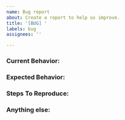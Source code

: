 ```yaml
---
name: Bug report
about: Create a report to help us improve.
title: '[BUG] '
labels: bug
assignees: ''

---
```


### Current Behavior:

### Expected Behavior:

### Steps To Reproduce:

### Anything else:
